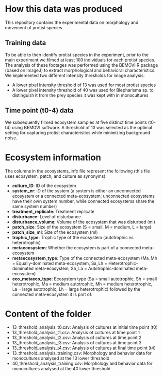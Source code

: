 # How this data was produced

This repository contains the experimental data on morphology and movement of protist species.

## Training data

To be able to then identify protist species in the experiment, prior to the main experiment we filmed at least 100 individuals for each protist species. The analysis of these footages was performed using the BEMOVI R package (based on ImageJ) to extract morphological and behavioral characteristics. We implemented two different intensity thresholds for image analysis:
- A lower pixel intensity threshold of 13 was used for most protist species
- A lower pixel intensity threshold of 40 was used for Blepharisma sp. to distinguish it from the prey species it was kept with in monocultures

## Time point (t0-4) data
We subsequently filmed ecosystem samples at five distinct time points (t0-t4) using BEMOVI software. A threshold of 13 was selected as the optimal setting for capturing protist characteristics while minimizing background noise.

# Ecosystem information

The columns in the ecosystems_info file represent the following (this file uses ecosystem, patch, and culture as synonyms):

- **culture_ID**: ID of the ecosystem  
- **system_nr**: ID of the system (a system is either an unconnected ecosystem or a connected meta-ecosystem; unconnected ecosystems have their own system number, while connected ecosystems share the same system number)  
- **treatment_replicate**: Treatment replicate  
- **disturbance**: Level of disturbance  
- **disturbance_volume**: Volume of the ecosystem that was disturbed (ml)  
- **patch_size**: Size of the ecosystem (S = small, M = medium, L = large)  
- **patch_size_ml**: Size of the ecosystem (ml)  
- **trophic_type**: Trophic type of the ecosystem (autotrophic vs heterotrophic)
- **metaecosystem**: Whether the ecosystem is part of a connected meta-ecosystem  
- **metaecosystem_type**: Type of the connected meta-ecosystem (Ma_Mh = Equally-dominated meta-ecosystem, Sa_Lh = Heterotrophic-dominated meta-ecosystem, Sh_La = Autotrophic-dominated meta-ecosystem)  
- **eco_metaeco_type**: Ecosystem type (Sa = small autotrophic, Sh = small heterotrophic, Ma = medium autotrophic, Mh = medium heterotrophic, La = large autotrophic, Lh = large heterotrophic) followed by the connected meta-ecosystem it is part of.



# Content of the folder
- 13_threshold_analysis_t0.csv: Analysis of cultures at initial time point (t0)
- 13_threshold_analysis_t1.csv: Analysis of cultures at time point 1
- 13_threshold_analysis_t2.csv: Analysis of cultures at time point 2
- 13_threshold_analysis_t3.csv: Analysis of cultures at time point 3
- 13_threshold_analysis_t4.csv: Analysis of cultures at final time point (t4)
- 13_threshold_analysis_training.csv: Morphology and behavior data for monocultures analysed at the 13 lower threshold
- 40_threshold_analysis_training.csv: Morphology and behavior data for monocultures analysed at the 40 lower threshold
